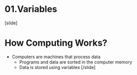 # 01.Variables
[slide]
# How Computing Works?
* Computers are machines that process data
  * Programs and data are sorted in the computer memory
  * Data is stored using variables
[/slide]
